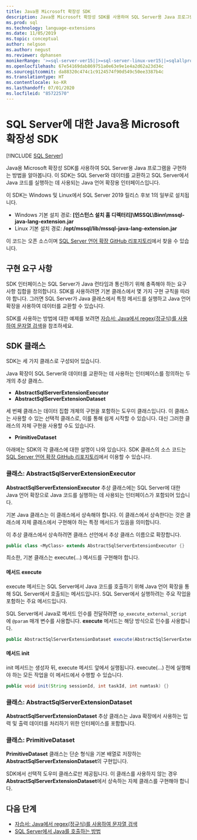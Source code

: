 ```yaml
---
title: Java용 Microsoft 확장성 SDK
description: Java용 Microsoft 확장성 SDK를 사용하여 SQL Server용 Java 프로그램을 구현하는 방법을 알아봅니다. 이 SDK는 SQL Server와 데이터를 교환하고 SQL Server에서 Java 코드를 실행하는 데 사용되는 Java 언어 확장용 인터페이스입니다.
ms.prod: sql
ms.technology: language-extensions
ms.date: 11/05/2019
ms.topic: conceptual
author: nelgson
ms.author: negust
ms.reviewer: dphansen
monikerRange: '>=sql-server-ver15||>=sql-server-linux-ver15||=sqlallproducts-allversions'
ms.openlocfilehash: 67e54169dab869751a0e63e9e1e4a2d62a23d34c
ms.sourcegitcommit: da88320c474c1c9124574f90d549c50ee3387b4c
ms.translationtype: HT
ms.contentlocale: ko-KR
ms.lasthandoff: 07/01/2020
ms.locfileid: "85722570"
---
```

# <a name="microsoft-extensibility-sdk-for-java-for-sql-server"></a>SQL Server에 대한 Java용 Microsoft 확장성 SDK
 [!INCLUDE [SQL Server](../../includes/applies-to-version/sqlserver.md)]

Java용 Microsoft 확장성 SDK를 사용하여 SQL Server용 Java 프로그램을 구현하는 방법을 알아봅니다. 이 SDK는 SQL Server와 데이터를 교환하고 SQL Server에서 Java 코드를 실행하는 데 사용되는 Java 언어 확장용 인터페이스입니다.

이 SDK는 Windows 및 Linux에서 SQL Server 2019 릴리스 후보 1의 일부로 설치됩니다.

+ Windows 기본 설치 경로: **[인스턴스 설치 홈 디렉터리]\MSSQL\Binn\mssql-java-lang-extension.jar**
+ Linux 기본 설치 경로: **/opt/mssql/lib/mssql-java-lang-extension.jar**

이 코드는 오픈 소스이며 [SQL Server 언어 확장 GitHub 리포지토리](https://github.com/microsoft/sql-server-language-extensions)에서 찾을 수 있습니다.

## <a name="implementation-requirements"></a>구현 요구 사항

SDK 인터페이스는 SQL Server가 Java 런타임과 통신하기 위해 충족해야 하는 요구 사항 집합을 정의합니다. SDK를 사용하려면 기본 클래스에서 몇 가지 구현 규칙을 따라야 합니다. 그러면 SQL Server가 Java 클래스에서 특정 메서드를 실행하고 Java 언어 확장을 사용하여 데이터를 교환할 수 있습니다.

SDK를 사용하는 방법에 대한 예제를 보려면 [자습서: Java에서 regex(정규식)를 사용하여 문자열 검색](../tutorials/search-for-string-using-regular-expressions-in-java.md)을 참조하세요.

## <a name="sdk-classes"></a>SDK 클래스

SDK는 세 가지 클래스로 구성되어 있습니다.

Java 확장이 SQL Server와 데이터를 교환하는 데 사용하는 인터페이스를 정의하는 두 개의 추상 클래스.

- **AbstractSqlServerExtensionExecutor**
- **AbstractSqlServerExtensionDataset**

세 번째 클래스는 데이터 집합 개체의 구현을 포함하는 도우미 클래스입니다. 이 클래스는 사용할 수 있는 선택적 클래스로, 이를 통해 쉽게 시작할 수 있습니다. 대신 그러한 클래스의 자체 구현을 사용할 수도 있습니다.

- **PrimitiveDataset**

아래에는 SDK의 각 클래스에 대한 설명이 나와 있습니다. SDK 클래스의 소스 코드는 [SQL Server 언어 확장 GitHub 리포지토리](https://github.com/microsoft/sql-server-language-extensions/tree/master/language-extensions/java/sdk)에서 이용할 수 있습니다.

### <a name="class-abstractsqlserverextensionexecutor"></a>클래스: AbstractSqlServerExtensionExecutor

**AbstractSqlServerExtensionExecutor** 추상 클래스에는 SQL Server에 대한 Java 언어 확장으로 Java 코드를 실행하는 데 사용되는 인터페이스가 포함되어 있습니다.

기본 Java 클래스는 이 클래스에서 상속해야 합니다. 이 클래스에서 상속한다는 것은 클래스에 자체 클래스에서 구현해야 하는 특정 메서드가 있음을 의미합니다.

이 추상 클래스에서 상속하려면 클래스 선언에서 추상 클래스 이름으로 확장합니다.

```java
public class <MyClass> extends AbstractSqlServerExtensionExecutor {}
```

최소한, 기본 클래스는 execute(...) 메서드를 구현해야 합니다.

#### <a name="method-execute"></a>메서드 execute

execute 메서드는 SQL Server에서 Java 코드를 호출하기 위해 Java 언어 확장을 통해 SQL Server에서 호출되는 메서드입니다. SQL Server에서 실행하려는 주요 작업을 포함하는 주요 메서드입니다.

SQL Server에서 Java로 메서드 인수를 전달하려면 `sp_execute_external_script`에 `@param` 매개 변수를 사용합니다. **execute** 메서드는 해당 방식으로 인수를 사용합니다.

```java
public AbstractSqlServerExtensionDataset execute(AbstractSqlServerExtensionDataset input, LinkedHashMap<String, Object> params)  {}
```

#### <a name="method-init"></a>메서드 init

init 메서드는 생성자 뒤, execute 메서드 앞에서 실행됩니다. execute(...) 전에 실행해야 하는 모든 작업을 이 메서드에서 수행할 수 있습니다.

```java
public void init(String sessionId, int taskId, int numtask) {}
```

### <a name="class-abstractsqlserverextensiondataset"></a>클래스: AbstractSqlServerExtensionDataset

**AbstractSqlServerExtensionDataset** 추상 클래스는 Java 확장에서 사용하는 입력 및 출력 데이터를 처리하기 위한 인터페이스를 포함합니다.


### <a name="class-primitivedataset"></a>클래스: PrimitiveDataset

**PrimitiveDataset** 클래스는 단순 형식을 기본 배열로 저장하는 **AbstractSqlServerExtensionDataset**의 구현입니다.

SDK에서 선택적 도우미 클래스로만 제공됩니다. 이 클래스를 사용하지 않는 경우 **AbstractSqlServerExtensionDataset**에서 상속하는 자체 클래스를 구현해야 합니다.  

## <a name="next-steps"></a>다음 단계

+ [자습서: Java에서 regex(정규식)를 사용하여 문자열 검색](../tutorials/search-for-string-using-regular-expressions-in-java.md)
+ [SQL Server에서 Java를 호출하는 방법](call-java-from-sql.md)
